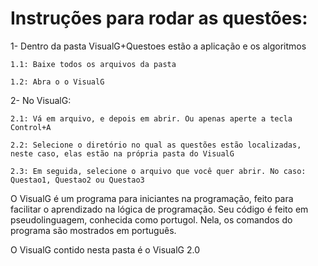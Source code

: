 # Instruções para rodar as questões:

1- Dentro da pasta VisualG+Questoes estão a aplicação e os algoritmos

    1.1: Baixe todos os arquivos da pasta
  
    1.2: Abra o o VisualG
  
2- No VisualG:

    2.1: Vá em arquivo, e depois em abrir. Ou apenas aperte a tecla Control+A
  
    2.2: Selecione o diretório no qual as questões estão localizadas, neste caso, elas estão na própria pasta do VisualG
  
    2.3: Em seguida, selecione o arquivo que você quer abrir. No caso: Questao1, Questao2 ou Questao3
  
  O VisualG é um programa para iniciantes na programação, feito para facilitar o aprendizado na lógica de programação. Seu código é feito em pseudolinguagem,
 conhecida como portugol. Nela, os comandos do programa são mostrados em português.
 
 O VisualG contido nesta pasta é o VisualG 2.0
